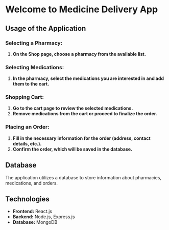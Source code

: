 # Welcome to Medicine Delivery App

## Usage of the Application

### Selecting a Pharmacy:

1. **On the Shop page, choose a pharmacy from the available list.**

### Selecting Medications:

1. **In the pharmacy, select the medications you are interested in and add them to the cart.**

### Shopping Cart:

1. **Go to the cart page to review the selected medications.**
2. **Remove medications from the cart or proceed to finalize the order.**

### Placing an Order:

1. **Fill in the necessary information for the order (address, contact details, etc.).**
2. **Confirm the order, which will be saved in the database.**

## Database

The application utilizes a database to store information about pharmacies, medications, and orders.

## Technologies

- **Frontend:** React.js
- **Backend:** Node.js, Express.js
- **Database:** MongoDB
